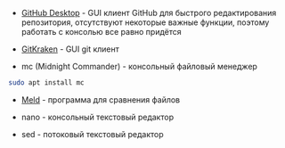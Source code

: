 * [GitHub Desktop](https://github.com/shiftkey/desktop) - GUI клиент GitHub для быстрого редактирования репозитория, отсутствуют некоторые важные функции, поэтому работать с консолью все равно придётся

* [GitKraken](https://www.gitkraken.com/) - GUI git клиент

* mc (Midnight Commander) - консольный файловый менеджер

```bash
sudo apt install mc
```

* [Meld](https://meld.app/) - программа для сравнения файлов

* nano - консольный текстовый редактор

* sed - потоковый текстовый редактор